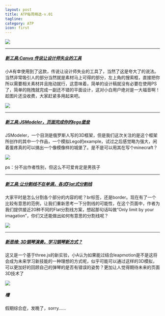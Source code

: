 ```yaml
---
layout: post
title: ATP每周精选-v.01
tagline: 
category: ATP
icon: first
---
```


![](https://trello-attachments.s3.amazonaws.com/5077867e6c9e9ab02045024b/525ad4dbd9df745211000332/2e9442201c9d8756ffb32e07e341dfa8/upload_2013-10-14_at_1.14.14_am.png_500x117.png)

---

##### [新工具:Canva 传说让设计师失业的工具](https://www.canva.com/)


小A有幸使用到了这款，传说让设计师失业的工具了，当然了这是夸大了的说法。当然非常吸引人的部分当然就是素材马上可得的部分，左上角的搜索框，直接把你所以需要相关素材并且拖动就行，这意味着，简单的设计稿就没有必要在使用PS了，简单的拖拽就完成一副还不错的平面设计，这对小白用户绝对是一大福音啊！趁图片还没收费，大家赶紧多用起来吧。

![](https://trello-attachments.s3.amazonaws.com/5077867e6c9e9ab02045024b/525acbaf7229603c460038bb/0d85a4fac5795de5258cf8ff8f07ab36/upload_2013-10-14_at_12.59.28_am.png_500x500.png)



---

##### [新工具:JSModeler，页面完成你的lego堡垒](http://kovacsv.github.io/JSModeler/documentation/examples/legobuilder.html)


JSModeler，一个目测是俄罗斯人写的3D框架，但是我们这次关注的是这个框架所创作的其中一个作品，一个模拟Lego的example，试过之后感觉略为强大，闲着蛋疼真的可以搞出一个像模像样的城堡了。是不是可以用其在写个minecraft？

![](https://trello-attachments.s3.amazonaws.com/5077867e6c9e9ab02045024b/525ace1fb98be68a350051c3/f7fbbc61a26f7e38591a067b7c060494/upload_2013-10-14_at_12.50.09_am.png_500x500.png)

ps：分不出作者性别，但这么不可爱肯定是男孩子

---

##### [新工具:让分割线不在单调，各式Flat式分割线](http://tympanus.net/Development/SectionSeparators/)

大家平时是怎么分割各个部分的内容的呢？br标签，还是border。现在有了一个比较有意思的范例，让我们重新思考一下分割线的可能性，在这个页面中，作者为我们提供接近20种不同的Flat分割线方案，想起那句话叫做“Only limit by your imagation”，你们又还能做出如何有意思的分割线呢？

![](https://trello-attachments.s3.amazonaws.com/5077867e6c9e9ab02045024b/525acf3a48f081352b0092bf/c561e822ead5659b95e0ecfe2651dd16/upload_2013-10-14_at_12.50.43_am.png_500x500.png)

---

##### [新思维: 3D钢琴演奏，学习钢琴新方式？](http://www.rgba.org/r3d/3d-piano-player/)

这又是一个基于three.js的新实验，小A认为如果能过结合leapmotion是不是这将会成为未来学习新技能的一种理想的方式呢，似乎可能可以通过这样的3D模拟，可以更加好的回顾自己的弹琴的是否有错误的姿势？更加让人觉得期待未来的页面3D技术了

![](https://trello-attachments.s3.amazonaws.com/5077867e6c9e9ab02045024b/525accb91a03873213008354/599a58d037497e02ba220cf8dd832351/upload_2013-10-14_at_12.52.24_am.png_500x500.png)

##### 槽

假期综合症，发晚了，sorry……
